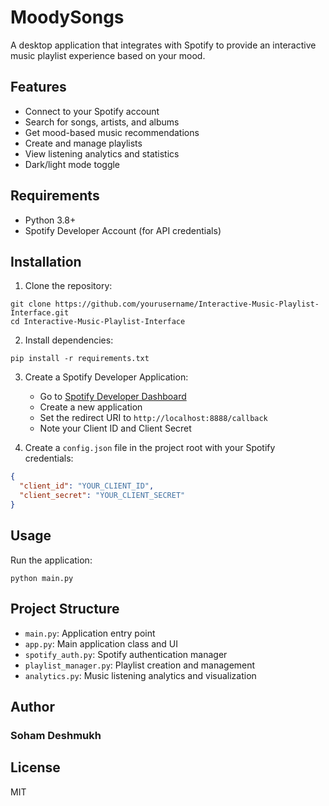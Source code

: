 # MoodySongs

A desktop application that integrates with Spotify to provide an interactive music playlist experience based on your mood.

## Features

- Connect to your Spotify account
- Search for songs, artists, and albums
- Get mood-based music recommendations
- Create and manage playlists
- View listening analytics and statistics
- Dark/light mode toggle

## Requirements

- Python 3.8+
- Spotify Developer Account (for API credentials)

## Installation

1. Clone the repository:
```
git clone https://github.com/yourusername/Interactive-Music-Playlist-Interface.git
cd Interactive-Music-Playlist-Interface
```

2. Install dependencies:
```
pip install -r requirements.txt
```

3. Create a Spotify Developer Application:
   - Go to [Spotify Developer Dashboard](https://developer.spotify.com/dashboard/)
   - Create a new application
   - Set the redirect URI to `http://localhost:8888/callback`
   - Note your Client ID and Client Secret

4. Create a `config.json` file in the project root with your Spotify credentials:
```json
{
  "client_id": "YOUR_CLIENT_ID",
  "client_secret": "YOUR_CLIENT_SECRET"
}
```

## Usage

Run the application:
```
python main.py
```

## Project Structure

- `main.py`: Application entry point
- `app.py`: Main application class and UI
- `spotify_auth.py`: Spotify authentication manager
- `playlist_manager.py`: Playlist creation and management
- `analytics.py`: Music listening analytics and visualization

## Author
### Soham Deshmukh  

## License

MIT